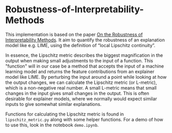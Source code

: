 # Robustness-of-Interpretability-Methods
This implementation is based on the paper [On the Robustness of Interpretability Methods](https://arxiv.org/abs/1806.08049). It aim to quantify the robustness of an explanation model like e.g. LIME, using the definition of “local Lipschitz continuity”.

In essence, the Lipschitz metric describes the biggest magnification in the output when making small adjustments to the input of a function. This "function" will in our case be a method that accepts the input of a machine learning model and returns the feature contributions from an explainer model like LIME. By perturbing the input around a point while looking at how the output changes, we can calculate the Lipschitz metric (or L-metric), which is a non-negative real number. A small L-metric means that small changes in the input gives small changes in the output. This is often desirable for explainer models, where we normally would expect similar inputs to give somewhat similar explanations.

Functions for calculating the Lipschitz metric is found in `lipschitz_metric.py` along with some helper functions. For a demo of how to use this, look in the notebook `demo.ipynb`.